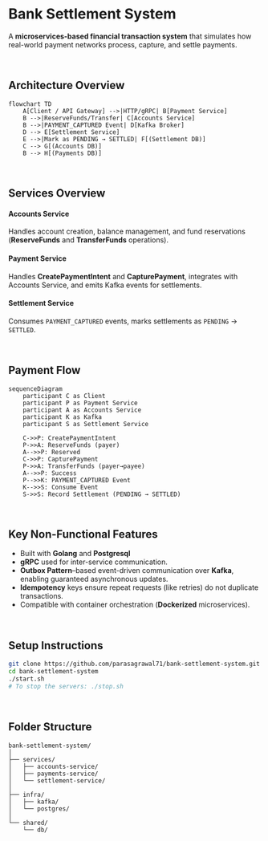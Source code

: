 
# Bank Settlement System

A **microservices-based financial transaction system** that simulates how real-world payment networks process, capture, and settle payments.

<br />

## Architecture Overview

```mermaid
flowchart TD
    A[Client / API Gateway] -->|HTTP/gRPC| B[Payment Service]
    B -->|ReserveFunds/Transfer| C[Accounts Service]
    B -->|PAYMENT_CAPTURED Event| D[Kafka Broker]
    D --> E[Settlement Service]
    E -->|Mark as PENDING → SETTLED| F[(Settlement DB)]
    C --> G[(Accounts DB)]
    B --> H[(Payments DB)]
```

<br />

## Services Overview

#### Accounts Service
Handles account creation, balance management, and fund reservations (**ReserveFunds** and **TransferFunds** operations).

#### Payment Service
Handles **CreatePaymentIntent** and **CapturePayment**, integrates with Accounts Service, and emits Kafka events for settlements.

#### Settlement Service
Consumes `PAYMENT_CAPTURED` events, marks settlements as `PENDING` → `SETTLED`.

<br />

## Payment Flow

```mermaid
sequenceDiagram
    participant C as Client
    participant P as Payment Service
    participant A as Accounts Service
    participant K as Kafka
    participant S as Settlement Service

    C->>P: CreatePaymentIntent
    P->>A: ReserveFunds (payer)
    A-->>P: Reserved
    C->>P: CapturePayment
    P->>A: TransferFunds (payer→payee)
    A-->>P: Success
    P-->>K: PAYMENT_CAPTURED Event
    K-->>S: Consume Event
    S->>S: Record Settlement (PENDING → SETTLED)
```

<br />

## Key Non-Functional Features
- Built with **Golang** and **Postgresql**
- **gRPC** used for inter-service communication.
- **Outbox Pattern**–based event-driven communication over **Kafka**, enabling guaranteed asynchronous updates.
- **Idempotency** keys ensure repeat requests (like retries) do not duplicate transactions.
- Compatible with container orchestration (**Dockerized** microservices).

<br />

## Setup Instructions

```bash
git clone https://github.com/parasagrawal71/bank-settlement-system.git
cd bank-settlement-system
./start.sh
# To stop the servers: ./stop.sh
```

<br />

## Folder Structure

```
bank-settlement-system/
│
├── services/
│   ├── accounts-service/
│   ├── payments-service/
│   └── settlement-service/
│
├── infra/
│   ├── kafka/
│   └── postgres/
│
└── shared/
    └── db/
```
